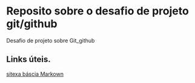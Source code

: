 # Reposito sobre o desafio de projeto git/github
Desafio de projeto sobre Git_github
## Links úteis.
[sitexa báscia Markown](https://docs.pipz.com/central-de-ajuda/learning-center/guia-basico-de-markdown#open)

